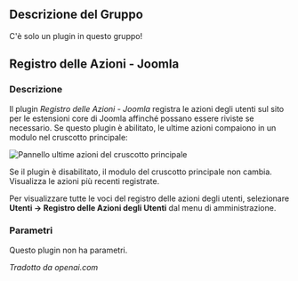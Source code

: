 <!-- Filename: Chunk4x:Extensions_Plugin_Manager_Edit_Action_Log_Group / Display title: Gruppo Registro Attività -->

## Descrizione del Gruppo

C'è solo un plugin in questo gruppo!

## Registro delle Azioni - Joomla

### Descrizione

Il plugin *Registro delle Azioni - Joomla* registra le azioni degli utenti sul sito per le estensioni core di Joomla affinché possano essere riviste se necessario. Se questo plugin è abilitato, le ultime azioni compaiono in un modulo nel cruscotto principale:

![Pannello ultime azioni del cruscotto principale](../../../en/images/plugins/plugins-user-actions-log-latest-actions.png)

Se il plugin è disabilitato, il modulo del cruscotto principale non cambia. Visualizza le azioni più recenti registrate.

Per visualizzare tutte le voci del registro delle azioni degli utenti, selezionare **Utenti → Registro delle Azioni degli Utenti** dal menu di amministrazione.

### Parametri

Questo plugin non ha parametri.

*Tradotto da openai.com*

